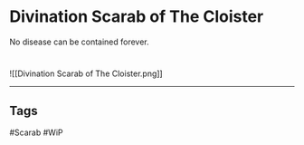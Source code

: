 # Divination Scarab of The Cloister
No disease can be contained forever.

#
![[Divination Scarab of The Cloister.png]]

---
## Tags
#Scarab
#WiP 